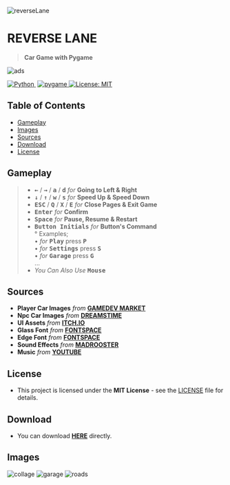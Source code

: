 ![reverseLane](https://user-images.githubusercontent.com/102368077/201525187-811941ce-2735-477c-a16b-307b96f67301.png)


# REVERSE LANE

> **Car Game with Pygame**

![ads](https://user-images.githubusercontent.com/102368077/201525213-ffe28b2a-de2d-4a9f-8112-fa7203e9f3b2.jpg)


[![Python](https://img.shields.io/badge/-Python-05122A?style=flat&logo=python)&nbsp;](https://www.python.org/)
[![pygame](https://user-images.githubusercontent.com/102368077/201520418-a8cd7ee4-411f-43ce-996b-bb774ca9b540.svg)
](https://www.pygame.org/)
[![License: MIT](https://img.shields.io/badge/License-MIT-yellow.svg)](https://opensource.org/licenses/MIT)

## Table of Contents

- [Gameplay](#Gameplay)
- [Images](#Images)
- [Sources](#Sources)
- [Download](#Download)
- [License](#License)

## Gameplay
> - **<kbd>&larr;</kbd>** / **<kbd>&rarr;</kbd>** / **<kbd>a</kbd>** / **<kbd>d</kbd>** *for* **Going to Left & Right**
> - **<kbd>&darr;</kbd>** / **<kbd>&uarr;</kbd>** / **<kbd>w</kbd>** / **<kbd>s</kbd>** *for* **Speed Up & Speed Down**
> - **<kbd>ESC</kbd>** / **<kbd>Q</kbd>** / **<kbd>X</kbd>** / **<kbd>E</kbd>** *for* **Close Pages & Exit Game**
> - **<kbd>Enter</kbd>** *for* **Confirm**
> - **<kbd>Space</kbd>** *for* **Pause, Resume & Restart**
> - **<kbd>Button Initials</kbd>** *for* **Button's Command** <br> ° Examples; <br> • *for* **<kbd>Play</kbd>** press **<kbd>P</kbd>** <br> • *for* **<kbd>Settings</kbd>** press **<kbd>S</kbd>** <br> • *for* **<kbd>Garage</kbd>** press **<kbd>G</kbd>** <br>    ...
> - *You Can Also Use* **<kbd>Mouse</kbd>**



## Sources
- **Player Car Images** *from* **[GAMEDEV MARKET](https://www.gamedevmarket.net/asset/2d-super-cars-free-sample/)**
- **Npc Car Images** *from* **[DREAMSTIME](https://www.dreamstime.com/)**
- **UI Assets** *from* **[ITCH.IO](https://wenrexa.itch.io/holoui)**
- **Glass Font** *from* **[FONTSPACE](https://www.fontspace.com/glass-font-f31437)**
- **Edge Font** *from* **[FONTSPACE](https://www.fontspace.com/edge-of-the-galaxy-font-f45748)**
- **Sound Effects** *from* **[MADROOSTER](https://tr.madrooster.co/)**
- **Music** *from* **[YOUTUBE](https://youtu.be/FVh6Dflv8IA)**


## License  
- This project is licensed under the **MIT License** - see the [LICENSE](LICENSE) file for details.

## Download
- You can download **[HERE](https://github.com/destrochloridium/REVERSE-LANE/archive/refs/heads/main.zip)** directly.


## Images
![collage](https://user-images.githubusercontent.com/102368077/201495495-34ae2c8a-5343-4ec6-be36-ef8e2128e832.jpg)
![garage](https://user-images.githubusercontent.com/102368077/201495691-82e4ec2b-4def-4edd-a9b2-5b4ab78ce8e9.gif)
![roads](https://user-images.githubusercontent.com/102368077/201525340-0ed373f8-6fdb-4d88-9e53-568dc93cb138.jpg)

